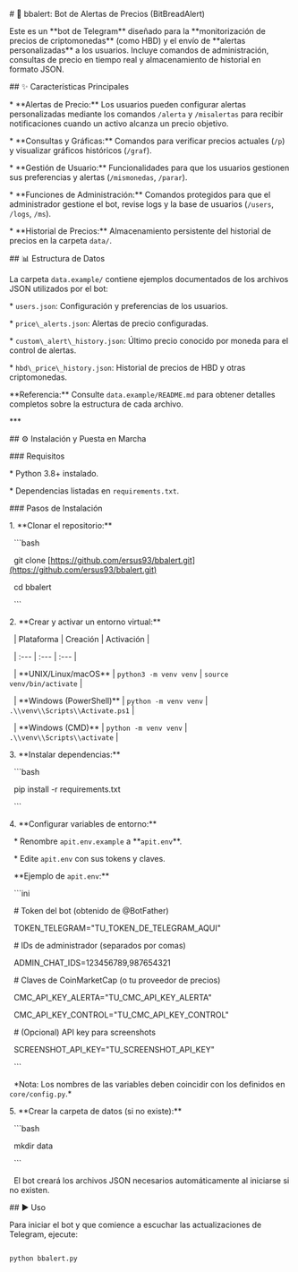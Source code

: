 \# 🤖 bbalert: Bot de Alertas de Precios (BitBreadAlert)



Este es un \*\*bot de Telegram\*\* diseñado para la \*\*monitorización de precios de criptomonedas\*\* (como HBD) y el envío de \*\*alertas personalizadas\*\* a los usuarios. Incluye comandos de administración, consultas de precio en tiempo real y almacenamiento de historial en formato JSON.



\## ✨ Características Principales



\* \*\*Alertas de Precio:\*\* Los usuarios pueden configurar alertas personalizadas mediante los comandos `/alerta` y `/misalertas` para recibir notificaciones cuando un activo alcanza un precio objetivo.

\* \*\*Consultas y Gráficas:\*\* Comandos para verificar precios actuales (`/p`) y visualizar gráficos históricos (`/graf`).

\* \*\*Gestión de Usuario:\*\* Funcionalidades para que los usuarios gestionen sus preferencias y alertas (`/mismonedas`, `/parar`).

\* \*\*Funciones de Administración:\*\* Comandos protegidos para que el administrador gestione el bot, revise logs y la base de usuarios (`/users`, `/logs`, `/ms`).

\* \*\*Historial de Precios:\*\* Almacenamiento persistente del historial de precios en la carpeta `data/`.



\## 📊 Estructura de Datos



La carpeta `data.example/` contiene ejemplos documentados de los archivos JSON utilizados por el bot:



\* `users.json`: Configuración y preferencias de los usuarios.

\* `price\_alerts.json`: Alertas de precio configuradas.

\* `custom\_alert\_history.json`: Último precio conocido por moneda para el control de alertas.

\* `hbd\_price\_history.json`: Historial de precios de HBD y otras criptomonedas.



\*\*Referencia:\*\* Consulte `data.example/README.md` para obtener detalles completos sobre la estructura de cada archivo.



\*\*\*



\## ⚙️ Instalación y Puesta en Marcha



\### Requisitos



\* Python 3.8+ instalado.

\* Dependencias listadas en `requirements.txt`.



\### Pasos de Instalación



1\.  \*\*Clonar el repositorio:\*\*



&nbsp;   ```bash

&nbsp;   git clone \[https://github.com/ersus93/bbalert.git](https://github.com/ersus93/bbalert.git)

&nbsp;   cd bbalert

&nbsp;   ```



2\.  \*\*Crear y activar un entorno virtual:\*\*



&nbsp;   | Plataforma | Creación | Activación |

&nbsp;   | :--- | :--- | :--- |

&nbsp;   | \*\*UNIX/Linux/macOS\*\* | `python3 -m venv venv` | `source venv/bin/activate` |

&nbsp;   | \*\*Windows (PowerShell)\*\* | `python -m venv venv` | `.\\venv\\Scripts\\Activate.ps1` |

&nbsp;   | \*\*Windows (CMD)\*\* | `python -m venv venv` | `.\\venv\\Scripts\\activate` |



3\.  \*\*Instalar dependencias:\*\*



&nbsp;   ```bash

&nbsp;   pip install -r requirements.txt

&nbsp;   ```



4\.  \*\*Configurar variables de entorno:\*\*



&nbsp;   \* Renombre `apit.env.example` a \*\*`apit.env`\*\*.

&nbsp;   \* Edite `apit.env` con sus tokens y claves.



&nbsp;   \*\*Ejemplo de `apit.env`:\*\*

&nbsp;   ```ini

&nbsp;   # Token del bot (obtenido de @BotFather)

&nbsp;   TOKEN\_TELEGRAM="TU\_TOKEN\_DE\_TELEGRAM\_AQUI"



&nbsp;   # IDs de administrador (separados por comas)

&nbsp;   ADMIN\_CHAT\_IDS=123456789,987654321



&nbsp;   # Claves de CoinMarketCap (o tu proveedor de precios)

&nbsp;   CMC\_API\_KEY\_ALERTA="TU\_CMC\_API\_KEY\_ALERTA"

&nbsp;   CMC\_API\_KEY\_CONTROL="TU\_CMC\_API\_KEY\_CONTROL"



&nbsp;   # (Opcional) API key para screenshots

&nbsp;   SCREENSHOT\_API\_KEY="TU\_SCREENSHOT\_API\_KEY"

&nbsp;   ```

&nbsp;   \*Nota: Los nombres de las variables deben coincidir con los definidos en `core/config.py`.\*



5\.  \*\*Crear la carpeta de datos (si no existe):\*\*



&nbsp;   ```bash

&nbsp;   mkdir data

&nbsp;   ```

&nbsp;   El bot creará los archivos JSON necesarios automáticamente al iniciarse si no existen.



\## ▶️ Uso



Para iniciar el bot y que comience a escuchar las actualizaciones de Telegram, ejecute:



```bash

python bbalert.py

